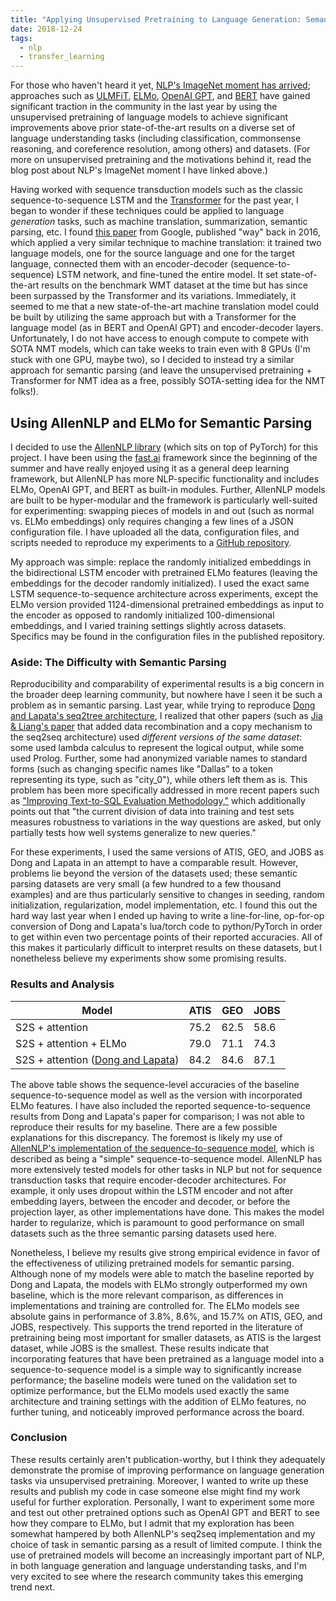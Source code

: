 ```yaml
---
title: "Applying Unsupervised Pretraining to Language Generation: Semantic Parsing + ELMo"
date: 2018-12-24
tags:
  - nlp
  - transfer_learning
---
```


For those who haven't heard it yet, [NLP's ImageNet moment has arrived](http://ruder.io/nlp-imagenet/); approaches such as [ULMFiT](https://arxiv.org/abs/1801.06146), [ELMo](https://allennlp.org/elmo), [OpenAI GPT](https://blog.openai.com/language-unsupervised/), and [BERT](https://arxiv.org/abs/1810.04805) have gained significant traction in the community in the last year by using the unsupervised pretraining of language models to achieve significant improvements above prior state-of-the-art results on a diverse set of language understanding tasks (including classification, commonsense reasoning, and coreference resolution, among others) and datasets. (For more on unsupervised pretraining and the motivations behind it, read the blog post about NLP's ImageNet moment I have linked above.)

Having worked with sequence transduction models such as the classic sequence-to-sequence LSTM and the [Transformer](https://arxiv.org/abs/1706.03762) for the past year, I began to wonder if these techniques could be applied to language _generation_ tasks, such as machine translation, summarization, semantic parsing, etc. I found [this paper](https://arxiv.org/abs/1611.02683) from Google, published "way" back in 2016, which applied a very similar technique to machine translation: it trained two language models, one for the source language and one for the target language, connected them with an encoder-decoder (sequence-to-sequence) LSTM network, and fine-tuned the entire model. It set state-of-the-art results on the benchmark WMT dataset at the time but has since been surpassed by the Transformer and its variations. Immediately, it seemed to me that a new state-of-the-art machine translation model could be built by utilizing the same approach but with a Transformer for the language model (as in BERT and OpenAI GPT) and encoder-decoder layers. Unfortunately, I do not have access to enough compute to compete with SOTA NMT models, which can take weeks to train even with 8 GPUs (I'm stuck with one GPU, maybe two), so I decided to instead try a similar approach for semantic parsing (and leave the unsupervised pretraining + Transformer for NMT idea as a free, possibly SOTA-setting idea for the NMT folks!).

## Using AllenNLP and ELMo for Semantic Parsing

I decided to use the [AllenNLP library](https://allennlp.org/) (which sits on top of PyTorch) for this project. I have been using the [fast.ai](https://www.fast.ai/) framework since the beginning of the summer and have really enjoyed using it as a general deep learning framework, but AllenNLP has more NLP-specific functionality and includes ELMo, OpenAI GPT, and BERT as built-in modules. Further, AllenNLP models are built to be hyper-modular and the framework is particularly well-suited for experimenting: swapping pieces of models in and out (such as normal vs. ELMo embeddings) only requires changing a few lines of a JSON configuration file. I have uploaded all the data, configuration files, and scripts needed to reproduce my experiments to a [GitHub repository](https://github.com/jbkjr/allennlp_sempar).

My approach was simple: replace the randomly initialized embeddings in the bidirectional LSTM encoder with pretrained ELMo features (leaving the embeddings for the decoder randomly initialized). I used the exact same LSTM sequence-to-sequence architecture across experiments, except the ELMo version provided 1124-dimensional pretrained embeddings as input to the encoder as opposed to randomly initialized 100-dimensional embeddings, and I varied training settings slightly across datasets. Specifics may be found in the configuration files in the published repository.

### Aside: The Difficulty with Semantic Parsing

Reproducibility and comparability of experimental results is a big concern in the broader deep learning community, but nowhere have I seen it be such a problem as in semantic parsing. Last year, while trying to reproduce [Dong and Lapata's seq2tree architecture](https://arxiv.org/abs/1601.01280), I realized that other papers (such as [Jia & Liang's paper](https://arxiv.org/abs/1606.03622) that added data recombination and a copy mechanism to the seq2seq architecture) used _different versions of the same dataset_: some used lambda calculus to represent the logical output, while some used Prolog. Further, some had anonymized variable names to standard forms (such as changing specific names like "Dallas" to a token representing its type, such as "city_0"), while others left them as is. This problem has been more specifically addressed in more recent papers such as ["Improving Text-to-SQL Evaluation Methodology,"](http://aclweb.org/anthology/P18-1033) which additionally points out that "the current division of data into training and test sets measures robustness to variations in the way questions are asked, but only partially tests how well systems generalize to new queries."

For these experiments, I used the same versions of ATIS, GEO, and JOBS as Dong and Lapata in an attempt to have a comparable result. However, problems lie beyond the version of the datasets used; these semantic parsing datasets are very small (a few hundred to a few thousand examples) and are thus particularly sensitive to changes in seeding, random initialization, regularization, model implementation, etc. I found this out the hard way last year when I ended up having to write a line-for-line, op-for-op conversion of Dong and Lapata's lua/torch code to python/PyTorch in order to get within even two percentage points of their reported accuracies. All of this makes it particularly difficult to interpret results on these datasets, but I nonetheless believe my experiments show some promising results.

### Results and Analysis

| Model                                                                 | ATIS | GEO  | JOBS |
| --------------------------------------------------------------------- | ---- | ---- | ---- |
| S2S + attention                                                       | 75.2 | 62.5 | 58.6 |
| S2S + attention + ELMo                                                | 79.0 | 71.1 | 74.3 |
| S2S + attention ([Dong and Lapata](https://arxiv.org/abs/1601.01280)) | 84.2 | 84.6 | 87.1 |

The above table shows the sequence-level accuracies of the baseline sequence-to-sequence model as well as the version with incorporated ELMo features. I have also included the reported sequence-to-sequence results from Dong and Lapata's paper for comparison; I was not able to reproduce their results for my baseline. There are a few possible explanations for this discrepancy. The foremost is likely my use of [AllenNLP's implementation of the sequence-to-sequence model](https://github.com/allenai/allennlp/blob/master/allennlp/models/encoder_decoders/simple_seq2seq.py), which is described as being a "simple" sequence-to-sequence model. AllenNLP has more extensively tested models for other tasks in NLP but not for sequence transduction tasks that require encoder-decoder architectures. For example, it only uses dropout within the LSTM encoder and not after embedding layers, between the encoder and decoder, or before the projection layer, as other implementations have done. This makes the model harder to regularize, which is paramount to good performance on small datasets such as the three semantic parsing datasets used here.

Nonetheless, I believe my results give strong empirical evidence in favor of the effectiveness of utilizing pretrained models for semantic parsing. Although none of my models were able to match the baseline reported by Dong and Lapata, the models with ELMo strongly outperformed my own baseline, which is the more relevant comparison, as differences in implementations and training are controlled for. The ELMo models see absolute gains in performance of 3.8%, 8.6%, and 15.7% on ATIS, GEO, and JOBS, respectively. This supports the trend reported in the literature of pretraining being most important for smaller datasets, as ATIS is the largest dataset, while JOBS is the smallest. These results indicate that incorporating features that have been pretrained as a language model into a sequence-to-sequence model is a simple way to significantly increase performance; the baseline models were tuned on the validation set to optimize performance, but the ELMo models used exactly the same architecture and training settings with the addition of ELMo features, no further tuning, and noticeably improved performance across the board.

### Conclusion

These results certainly aren't publication-worthy, but I think they adequately demonstrate the promise of improving performance on language generation tasks via unsupervised pretraining. Moreover, I wanted to write up these results and publish my code in case someone else might find my work useful for further exploration. Personally, I want to experiment some more and test out other pretrained options such as OpenAI GPT and BERT to see how they compare to ELMo, but I admit that my exploration has been somewhat hampered by both AllenNLP's seq2seq implementation and my choice of task in semantic parsing as a result of limited compute. I think the use of pretrained models will become an increasingly important part of NLP, in both language generation and language understanding tasks, and I'm very excited to see where the research community takes this emerging trend next.
